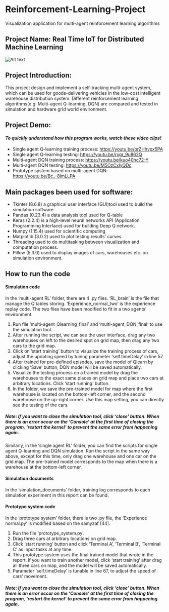 # Reinforcement-Learning-Project
Visualization application for multi-agent reinforcement learning algorithms

## Project Name: Real Time IoT for Distributed Machine Learning
![Alt text](https://github.com/suinaowawa/Reinforcement-Learning-Project/raw/master/figures/design-interface.png)
## Project Introduction:
This project design and implement a self-tracking multi-agent system, which can be used for goods-delivering vehicles in the low-cost intelligent warehouse distribution system. Different reinforcement learning algorithms(e.g. Multi-agent Q-learning, DQN) are compared and tested in simulation and hardware grid world environment. 
## Project Demo:
#### _**To quickly understand how this program works, watch these video clips!**_
- Single agent Q-learning training process: https://youtu.be/brZHhvpx5PA
- Single agent Q-learning testing: https://youtu.be/rxgr_9u862Q
- Multi-agent DQN training process: https://youtu.be/kuo40hc72-Y
- Multi-agent DQN testing: https://youtu.be/M5OzCxlyQDc
- Prototype system based on multi-agent DQN: https://youtu.be/Bc_-8lmLLPA

## Main packages been used for software:
-	Tkinter (8.6.8) a graphical user interface (GUI)tool used to build the simulation software
-	Pandas (0.23.4) a data analysis tool used for Q-table
-	Keras (2.2.4) is a high-level neural networks API (Application Programming Interface) used for building Deep Q network.
-	Numpy (1.15.4) used for scientific computing
-	Matplotlib (3.0.2) used to plot testing results’ curves
-	Threading used to do multitasking between visualization and computation process.
-	Pillow (5.3.0) used to display images of cars, warehouses etc. on simulation environment.

## How to run the code
#### Simulation code
In the ‘multi-agent RL’ folder, there are 4  .py files. ‘RL_brain’ is the file that manage the Q tables storing. ‘Experience_normal_two’ is the experience replay code. The two files have been modified to fit in a two agents’ environment.
1.	Run file ‘multi-agent_Qlearning_final’ and ‘multi-agent_DQN_final’ to use the simulation tool. 
2.	After running the script, we can see the user interface, drag any two warehouses on left to the desired spot on grid map, then drag any two cars to the grid map.
3.	Click on ‘start training’ button to visualize the training process of cars, adjust the updating speed by tuning parameter ‘self.timeDelay’ in line 57.
4.	After trained for pre-defined episodes, save the model of Qlearn by clicking ‘Save’ button, DQN model will be saved automatically.
5.	Visualize the testing process on a trained model by drag the warehouses to the exact same places on grid map and place two cars at arbitrary locations. Click ‘start running’ button.
6.	In the folder, we save the pre-trained model for map where the first warehouse is located on the bottom-left corner, and the second warehouse on the up-right corner. Use this map setting, you can directly see the testing of the cars.
##### Note: If you want to close the simulation tool, click ‘close’ button. When there is an error occur on the ‘Console’ at the first time of closing the program, ‘restart the kernel’ to prevent the same error from happening again.
Similarly, in the ‘single agent RL’ folder, you can find the scripts for single agent Q-learning and DQN simulation. Run the script in the same way above, except for this time, only drag one warehouse and one car on the grid map. The pre-trained model corresponds to the map when there is a warehouse at the bottom-left corner. 



#### Simulation documents
In the ‘simulation_documents’ folder, training log corresponds to each simulation experiment in this report can be found. 

#### Prototype system code
In the ‘prototype system’ folder, there is two .py file, the ‘Experience normal.py’ is modified based on the samyzaf [44]. 
1.	Run the file ‘prototype_system.py’.
2.	Drag three cars at arbitrary locations on grid map.
3.	Click ‘start running’ button and click ‘Terminal A’, ‘Terminal B’, ‘Terminal C’ as input tasks at any time.
4.	This prototype system uses the final trained model that wrote in the report, if you want to train another model, click ‘start training’ after drag all three cars on map, and the model will be saved automatically.
5.	Parameter ‘self.timeDelay’  is tunable in line 67, to adjust the speed of cars’ movement.
##### Note: If you want to close the simulation tool, click ‘close’ button. When there is an error occur on the ‘Console’ at the first time of closing the program, ‘restart the kernel’ to prevent the same error from happening again.
